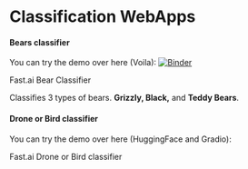 # Classification WebApps

#### Bears classifier
You can try the demo over here (Voila):
[![Binder](https://mybinder.org/badge_logo.svg)](https://mybinder.org/v2/gh/amitdamri/FastAI-Repo/bears-classifier?urlpath=voila%2Frender%2FBearsClassifier%2Fbears-classifier.ipynb)

Fast.ai Bear Classifier

Classifies 3 types of bears.
**Grizzly, Black,** and **Teddy Bears**.

#### Drone or Bird classifier
You can try the demo over here (HuggingFace and Gradio):

Fast.ai Drone or Bird classifier
